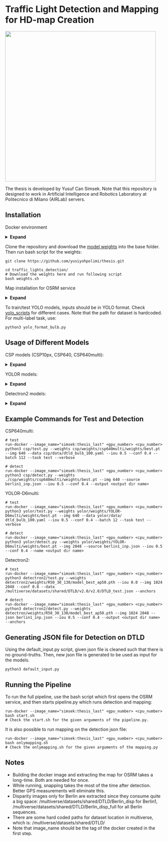 # Traffic Light Detection and Mapping for HD-map Creation

<img src="https://github.com/yusiyohpolimi/thesis/main/diagram_new.jpg" height="480">

The thesis is developed by Yusuf Can Simsek. Note that this repository is designed to work in Artificial Intelligence and Robotics Laboratory at Politecnico di Milano (AIRLab) servers.

## Installation

Docker environment
<details><summary> <b>Expand</b> </summary>

```
# Build the docker container which has the all components to run OSRM service, YOLO models and detectron2 models
docker build --rm -t <tag> -f Venv .  
```

</details>

Clone the repository and download the [model weights](https://polimi365-my.sharepoint.com/personal/10622973_polimi_it/_layouts/15/onedrive.aspx?id=%2Fpersonal%2F10622973_polimi_it%2FDocuments%2FTesi%2Ftesi%20Yusuf%2Fmodel_weights&ga=1) into the base folder. Then run bash script for the weights:
```
git clone https://github.com/yusiyohpolimi/thesis.git

cd traffic_lights_detection/
# Download the weights here and run following script
bash weights.sh
```
  
Map installation for OSRM service
<details><summary> <b>Expand</b> </summary>

```
cd osrm/
# To download all the germany map:
wget http://download.geofabrik.de/europe/germany-latest.osm.pbf

# For just Berlin:
wget http://download.geofabrik.de/europe/germany/berlin-latest.osm.pbf


# Extract the downloaded map:
run-docker --image_name="simsek:thesis_last" '' '' osrm-extract -p /osrm-backend/profiles/car.lua germany-latest.osm.pbf

# Partition:
run-docker --image_name="simsek:thesis_last" '' '' osrm-partition germany-latest.osrm

# Customize:
run-docker --image_name="simsek:thesis_last" '' '' osrm-customize germany-latest.osrm 

# Do not forget to change the tag if you need
```

</details>
  
To train/test YOLO models, inputs should be in YOLO format. Check [yolo_scripts](https://github.com/AIRLab-POLIMI/traffic_lights_detection/tree/main/yolo_scripts) for different cases. Note that the path for dataset is hardcoded. For multi-label task, use:
```
python3 yolo_format_bulb.py
```  

## Usage of Different Models

CSP models (CSP10px, CSP640, CSP640multi):
<details><summary> <b>Expand</b> </summary>  

```
train.py	
          --weights <path of the initial weights> 
          --cfg <model.yaml/.cfg path>
          --data <data.yaml path>
          --epochs
          --batch-size
          --img-size <single int input, e.g. 640>
          --rect <rectangular training option for non square input sizes>
          --resume <resuming from given weight>
          --logdir <logging directory>
          # check help for other arguments

test.py		
          --weights 
          --data 
          --batch-size
          --img-size
          --conf-thres <object confidence score threshold>
          --iou-thres <IOU threshold for NMS>
          --task <'val', 'test'>
          --verbose <report results by class in bash>
          # check help for other arguments

detect.py 	
            --weights
            --source <path of the input json file with image paths and vehicle data>
            --output <folder to save detection outputs>
            --img-size
            --conf-thres
            --iou-thres
            # check help for other arguments
```
</details>
  
  
YOLOR models:
<details><summary> <b>Expand</b> </summary>  

```
train.py	
          --weights <path of the initial weights> 
          --cfg <model.yaml/.cfg path>
          --data <data.yaml path>
          --epochs
          --batch-size
          --img-size <single int input, e.g. 1280>
          --rect <rectangular training option for non square input sizes>
          --resume <resuming from given weight>
          --name <works like logdir in CSP models>		
          # check help for other arguments

test.py		
          --weights 
          --data 
          --batch-size
          --img-size
          --conf-thres <object confidence score threshold>
          --iou-thres <IOU threshold for NMS>
          --task <'val', 'test'>
          --verbose <report results by class in bash>
          --name <save folder for the results and plots>
          # check help for other arguments

detect.py 	
          --weights
          --source <path of the input json file with image paths and vehicle data>
          --name <folder to save detection outputs>
          --img-size
          --conf-thres
          --iou-thres
          # check help for other arguments
```
</details>
  
  
Detectron2 models:
<details><summary> <b>Expand</b> </summary>  

```
train.py	
          --weights <path of the initial weights> 
          --data <json file of the trainset>
          --epochs
          --batch-size
          --img-size <single int input, e.g. 1024 2048>	
          --resume <resuming from given weight>
          --logdir <works like logdir in CSP models>
          --anchors <using custom anchors generated>	
          # check help for other arguments

test.py		
          --weights 
          --data <json file of the validation/test set, use train json for validaiton task>
          --img-size
          --conf <object confidence score threshold>
          --iou <IOU threshold for NMS>
          --task <'val', 'test'>
          --logdir <save folder for the results and plots>
          --ratio <ratio of the test set to be used>
          --anchors
          # check help for other arguments

detect.py 	
          --weights
          --json-path <path of the input json file with image paths and vehicle data>
          --output <folder to save detection outputs>
          --img-size
          --conf
          --iou
          --anchors
          # check help for other arguments
```
</details>
 
## Example Commands for Test and Detection

CSP640multi:
``` 
# test
run-docker --image_name="simsek:thesis_last" <gpu_number> <cpu_number> python3 csp/test.py --weights csp/weights/csp640multi/weights/best.pt --img 640 --data csp/data/dtld_bulb_100.yaml --iou 0.5 --conf 0.4 --batch 112 --task test --verbose

# detect
run-docker --image_name="simsek:thesis_last" <gpu_number> <cpu_number> python3 csp/detect.py --weights ./csp/weights/csp640multi/weights/best.pt --img 640 --source berlin1_inp.json --iou 0.5 --conf 0.4 --output <output dir name>
```

YOLOR-D6multi:
``` 
# test
run-docker --image_name="simsek:thesis_last" <gpu_number> <cpu_number> python3 yolor/test.py --weights yolor/weights/YOLOR-D6multi/weights/best.pt --img 640 --data yolor/data/ dtld_bulb_100.yaml --iou 0.5 --conf 0.4 --batch 12 --task test --verbose

# detect
run-docker --image_name="simsek:thesis_last" <gpu_number> <cpu_number> python3 yolor/detect.py --weights yolor/weights/YOLOR-D6multi/weights/best.pt --img 2048 --source berlin1_inp.json --iou 0.5 --conf 0.4 --name <output dir name>
```

Detectron2:
```
# test
run-docker --image_name="simsek:thesis_last" <gpu_number> <cpu_number> python3 detectron2/test.py --weights detectron2/weights/R50_30_130/model_best_ap50.pth --iou 0.0 --img 1024 2048 --conf 0.8 --data /multiverse/datasets/shared/DTLD/v2.0/v2.0/DTLD_test.json --anchors

# detect
run-docker --image_name="simsek:thesis_last" <gpu_number> <cpu_number> python3 detectron2/detect.py --weights detectron/weights/R50_30_130/model_best_ap50.pth --img 1024 2048 --json berlin1_inp.json --iou 0.5 --conf 0.4 --output <output dir name> --anchors
```

## Generating JSON file for Detection on DTLD

Using the default_input.py script, given json file is cleaned such that there is no ground-truths. Then, new json file is generated to be used as input for the models.
```
python3 default_input.py
```

## Running the Pipeline

To run the full pipeline, use the bash script which first opens the OSRM service, and then starts pipeline.py which runs detection and mapping:
```
run-docker --image_name="simsek:thesis_last" <gpu_number> <cpu_number> bash start.sh
# Check the start.sh for the given arguments of the pipeline.py.
```

It is also possible to run mapping on the detection json file:
```
run-docker --image_name="simsek:thesis_last" <gpu_number> <cpu_number> bash onlymapping.sh
# Check the onlymapping.sh for the given arguments of the mapping.py
```

## Notes
 
*	Building the docker image and extracting the map for OSRM takes a long-time. Both are needed for once.
*	While running, snapping takes the most of the time after detection. Better GPS measurements will eliminate this.
*	Disparity images only for Berlin are extracted since they consume quite a big space: 
  /multiverse/datasets/shared/DTLD/Berlin_disp for Berlin1, /multiverse/datasets/shared/DTLD/Berlin_disp_full for all Berlin sequences.
*	There are some hard coded paths for dataset location in multiverse, which is: 
  /multiverse/datasets/shared/DTLD/
*	Note that image_name should be the tag of the docker created in the first step.


 
